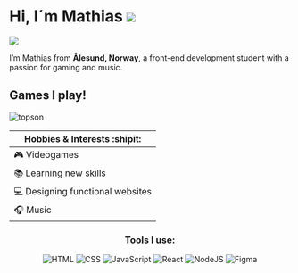 <h1>Hi, I´m Mathias 
  <img src="https://cdn.7tv.app/emote/01FY4SAKPG0002SF3Y8QACNGMF/2x.avif"/>
</h1>


  <img src="https://cdn.7tv.app/emote/01HR5P6GBG000E1DNDR61KF6ZT/2x.avif"/>

  

  
<p>I’m Mathias from <b>Ålesund, Norway</b>, a front-end development student with a passion for gaming and music.</p>


 
 <h2>Games I play!</h2>
 
![topson](https://steam-stat.vercel.app/api?profileName=niqzzz)



  | Hobbies & Interests :shipit: |
| ------------------- |
|  🎮 Videogames      |
|  📚 Learning new skills  |
|  💻 Designing functional websites |
|  🎧 Music          |




                                                    
  




<h3 align="center">Tools I use:</h3>
<p align="center">
  <img alt="HTML" src="https://img.shields.io/badge/HTML-E34F26?style=for-the-badge&logo=html5&logoColor=white" />
   <img alt="CSS" src="https://img.shields.io/badge/CSS-663399?style=for-the-badge&logo=css&logoColor=white" />
      <img alt="JavaScript" src="https://img.shields.io/badge/JavaScript-F7DF1E?style=for-the-badge&logo=javascript&logoColor=black" />
         <img alt="React" src="https://img.shields.io/badge/React-61DAFB?style=for-the-badge&logo=react&logoColor=black" />
           <img alt="NodeJS" src="https://img.shields.io/badge/Node.JS-5FA04E?style=for-the-badge&logo=nodedotjs&logoColor=white" />
            <img alt="Figma" src="https://img.shields.io/badge/Figma-F24E1E?style=for-the-badge&logo=figma&logoColor=white" />
</p>

